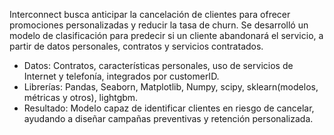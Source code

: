 Interconnect busca anticipar la cancelación de clientes para ofrecer promociones personalizadas y reducir la tasa de churn. Se desarrolló un modelo de clasificación para predecir si un cliente abandonará el servicio, a partir de datos personales, contratos y servicios contratados.

- Datos: Contratos, características personales, uso de servicios de Internet y telefonía, integrados por customerID.
- Librerías: Pandas, Seaborn, Matplotlib, Numpy, scipy, sklearn(modelos, métricas y otros), lightgbm.
- Resultado: Modelo capaz de identificar clientes en riesgo de cancelar, ayudando a diseñar campañas preventivas y retención personalizada. 
